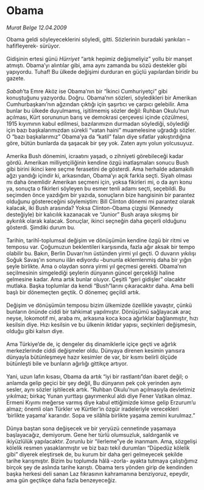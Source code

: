 # Obama

*Murat Belge 12.04.2009*

<div class="taraf_structure_2col_1zq">
<div class="margen_n">



 <p>Obama geldi söyleyeceklerini söyledi, gitti. Sözlerinin buradaki yankıları –hafifleyerek- sürüyor. <br/><br/>Gidişinin ertesi günü <i>Hürriyet</i> “artık hepimiz değişmeliyiz” yollu bir manşet atmıştı. Obama’yı alıntılar gibi, ama aynı zamanda bu sözü destekler gibi yapıyordu. Tuhaf! Bu ülkede değişimi durduran en güçlü yapılardan biridir bu gazete. <i><br/><br/>Sabah</i>’ta Emre Aköz ise Obama’nın bir “İkinci Cumhuriyetçi” gibi konuştuğunu yazıyordu. Doğru. Obama’nın sözleri, söyledikleri bir Amerikan Cumhurbaşkanı’nın ağzından çıktığı için şaşırtıcı ve çarpıcı gelebilir. Ama bunlar bu ülkede duyulmamış, işitilmemiş sözler değil: Ruhban Okulu’nun açılması, Kürt sorununun barış ve demokrasi çerçevesi içinde çözülmesi, 1915 kıyımının kabul edilmesi, bazılarımızın durmadan söylediği, söylediği için bazı başkalarımızdan sürekli “vatan haini” muamelesine uğradığı sözler. O “bazı başkalarımız” Obama’ya da “katil” falan diye sıfatlar yakıştırdığına göre, bütün bunlarda da şaşacak bir şey yok. Zaten aynı yolun yolcusuyuz. <br/><br/>Amerika Bush dönemini, icraatını yaşadı, o zihniyeti görebileceği kadar gördü. Amerikan milliyetçiliğinin kendine özgü inatlaşmaları sonucu Bush gibi birini ikinci kere seçme ferasetini de gösterdi. Ama herhalde adamakıllı ağzı yandığı içindir ki, arkasından, Obama’yı açık farkla seçti. Siyah olması mı daha önemlidir Amerikan seçmeni için, yoksa fikirleri mi, o da ayrı konu ya, sonuçta o fikirleri söyleyen bu esmer tenli adamı seçti, seçebildi. Bu seçimden önce yazdığım bir yazıda, sonuçların bize hangisinin bir parantez olduğunu göstereceğini söylemiştim: Bill Clinton dönemi mi parantez olarak kalacak, iki Bush arasında? Yoksa Clinton-Obama çizgisi (Kennedy desteğiyle) bir kalıcılık kazanacak ve “Junior” Bush araya sıkışmış bir aykırılık olarak kalacak. Sonuçlar, ikinci seçneğin daha geçerli olduğunu gösterdi. Şimdiki durum bu. <br/><br/>Tarihin, tarihî-toplumsal değişim ve dönüşümün kendine özgü bir ritmi ve temposu var. Çoğumuzun beklentileri karşısında, fazla ağır aksak bir tempo olabilir bu. Bakın, Berlin Duvarı’nın üstünden yirmi yıl geçti. O duvarın yıkılışı Soğuk Savaş’ın sonunu ilân ediyordu –bununla eklemlenmiş daha bir yığın şeyle birlikte. Ama o olaydan sonra yirmi yıl geçmesi gerekti. Obama’nın seçilmesinin simgelediği şeylerin dünyanın güncel gerçekliği haline gelmesine kadar. Ama artık bunlar oluyor. Çeşitli “geri gidişler” olacaktır mutlaka. Başka toplumlar da kendi “Bush”larını çıkaracaktır daha. Ama belli başlı bir dönemeçten geçtik. O dönemeç geçildi artık. <br/><br/>Değişim ve dönüşümün temposu bizim ülkemizde özellikle yavaştır, çünkü bunların önünde ciddi bir tahkimat yapılmıştır. Dönüşümü sağlayacak araç neyse, lokomotif mi, araba mı, arkasına koca koca ağırlıklar bağlanmıştır, hızı kesilsin diye. Hızı kesilsin ve bu ülkenin iktidar yapısı, seçkinleri değişmesin, olduğu gibi kalsın diye. <br/><br/>Ama Türkiye’de de, iç dengeler dış dinamiklerle içiçe geçti ve ağırlık merkezlerinde ciddi değişmeler oldu. Dünyaya direnen kesimin yanısıra dünyayla bütünleşmeye hazır kesimler de var, bir kısmı belirli ölçüde bütünleşti bile ve bunların ağırlığı gittikçe artıyor. <br/><br/>Yani, uzun lafın kısası, Obama da artık “iyi bir rastlantı”dan ibaret değil; o anlamda gelip geçici bir şey değil, Bu dünyanın pek çok yerinden aynı sesler, aynı sözler işitilecek artık. “Ruhban Okulu’nun açılmasıyla devletimiz yıkılmaz; birkaç Yunan yurttaşı gayrımenkul aldı diye Fener Vatikan olmaz. Ermeni Kıyımı meğerse varmış diye kabul ettiğimizde kimse gelip Erzurum’u almaz; önemli olan Türkler ve Kürtler’in özgür iradeleriyle verecekleri ‘birlikte yaşama’ kararıdır. Sopa ve silâhla birlikte yaşama zemini kurulmaz.” <br/><br/>Dünya baştan sona değişecek ve bir yeryüzü cennetinde yaşamaya başlayacağız, demiyorum. Gene her türlü olumsuzluk, saldırganlık ve ikiyüzlülük yapılacaktır. Zorunlu bir “ilerleme”ye de inanmam. Ama, sözgelişi kölelik resmen yasaklanmıştır ve biz bazı tekil durumları “Düpedüz kölelik gibi” diyerek eleştirsek de, bu kurum bir daha geri gelmeyecek şekilde tarihe karışmıştır. Bizim bu toplumda hâlâ –zorla- ayakta tutmaya çalıştığımız birçok şey de aslında tarihe karıştı. Obama ters yönden girip de kendinden başka herkesi deli sanan Laz fıkrasının kahramanına benziyoruz, epeydir, ama gün geçtikçe daha fazla benzeyeceğiz.</p>

<br/>


<div id="taraf_not">
</div>

</div>


</div>
